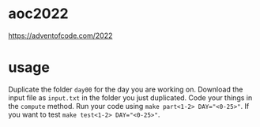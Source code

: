 # aoc2022
https://adventofcode.com/2022

# usage
Duplicate the folder `day00` for the day you are working on.
Download the input file as `input.txt` in the folder you just duplicated.
Code your things in the `compute` method.
Run your code using `make part<1-2> DAY="<0-25>"`.
If you want to test `make test<1-2> DAY="<0-25>"`.

